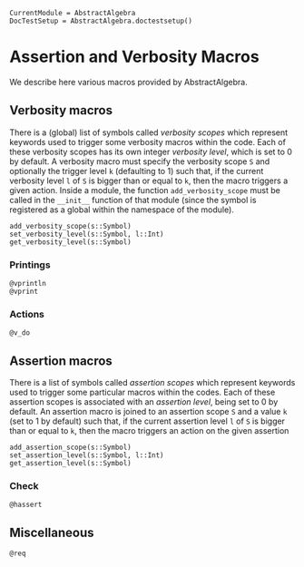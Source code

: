 ```@meta
CurrentModule = AbstractAlgebra
DocTestSetup = AbstractAlgebra.doctestsetup()
```

# Assertion and Verbosity Macros

We describe here various macros provided by AbstractAlgebra.

## Verbosity macros
There is a (global) list of symbols called *verbosity scopes* which represent keywords used to
trigger some verbosity macros within the code. Each of these verbosity scopes has its own
integer *verbosity level*, which is set to $0$ by default. A verbosity macro
must specify the verbosity scope `S` and optionally the trigger level `k` (defaulting to $1$) such that,
if the current verbosity level `l` of `S` is bigger than or equal to `k`, then the
macro triggers a given action.  Inside a module, the function `add_verbosity_scope` must be
called in the `__init__` function of that module (since the symbol is registered as a global
within the namespace of the module).

```@docs
add_verbosity_scope(s::Symbol)
set_verbosity_level(s::Symbol, l::Int)
get_verbosity_level(s::Symbol)
```

### Printings

```@docs
@vprintln
@vprint
```

### Actions

```@docs
@v_do
```

## Assertion macros
There is a list of symbols called *assertion scopes* which represent keywords used to
trigger some particular macros within the codes. Each of these assertion scopes is
associated with an *assertion level*, being set to $0$ by default. An assertion macro
is joined to an assertion scope `S` and a value `k` (set to $1$ by default) such that,
if the current assertion level `l` of `S` is bigger than or equal to `k`, then the
macro triggers an action on the given assertion

```@docs
add_assertion_scope(s::Symbol)
set_assertion_level(s::Symbol, l::Int)
get_assertion_level(s::Symbol)
```

### Check

```@docs
@hassert
```

## Miscellaneous

```@docs
@req
```
